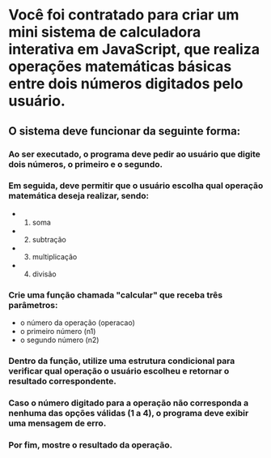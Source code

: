# Você foi contratado para criar um mini sistema de calculadora interativa em JavaScript, que realiza operações matemáticas básicas entre dois números digitados pelo usuário.

## O sistema deve funcionar da seguinte forma:

### Ao ser executado, o programa deve pedir ao usuário que digite dois números,  o primeiro e o segundo.

### Em seguida, deve permitir que o usuário escolha qual operação matemática deseja realizar, sendo:

- 1. soma
- 2. subtração
- 3. multiplicação
- 4. divisão

### Crie uma função chamada "calcular" que receba três parâmetros:

- o número da operação (operacao)
- o primeiro número (n1)
- o segundo número (n2)

### Dentro da função, utilize uma estrutura condicional para verificar qual operação o usuário escolheu e retornar o resultado correspondente.

### Caso o número digitado para a operação não corresponda a nenhuma das opções válidas (1 a 4), o programa deve exibir uma mensagem de erro.

### Por fim, mostre o resultado da operação.
